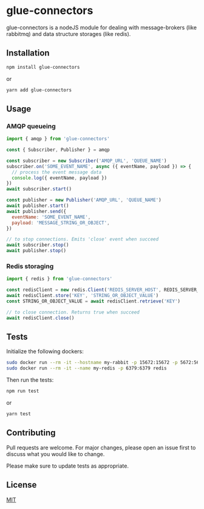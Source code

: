 # glue-connectors

glue-connectors is a nodeJS module for dealing with message-brokers (like rabbitmq) and data structure storages (like redis).

## Installation

```bash
npm install glue-connectors
```
or
```bash
yarn add glue-connectors
```

## Usage

### AMQP queueing
```js
import { amqp } from 'glue-connectors'

const { Subscriber, Publisher } = amqp

const subscriber = new Subscriber('AMQP_URL', 'QUEUE_NAME')
subscriber.on('SOME_EVENT_NAME', async ({ eventName, payload }) => {
  // process the event message data
  console.log({ eventName, payload })
})
await subscriber.start()

const publisher = new Publisher('AMQP_URL', 'QUEUE_NAME')
await publisher.start()
await publisher.send({
  eventName: 'SOME_EVENT_NAME',
  payload: 'MESSAGE_STRING_OR_OBJECT',
})

// to stop connections. Emits 'close' event when succeed
await subscriber.stop()
await publisher.stop()
```

### Redis storaging
```js
import { redis } from 'glue-connectors'

const redisClient = new redis.Client('REDIS_SERVER_HOST', REDIS_SERVER_PORT, [REDIS_SERVER_PASSWORD])
await redisClient.store('KEY', 'STRING_OR_OBJECT_VALUE')
const STRING_OR_OBJECT_VALUE = await redisClient.retrieve('KEY')

// to close connection. Returns true when succeed
await redisClient.close()
```

## Tests
Initialize the following dockers:
```bash
sudo docker run --rm -it --hostname my-rabbit -p 15672:15672 -p 5672:5672 rabbitmq:3-management
sudo docker run --rm -it --name my-redis -p 6379:6379 redis
```
Then run the tests:
```bash
npm run test
```
or
```bash
yarn test
```

## Contributing
Pull requests are welcome. For major changes, please open an issue first to discuss what you would like to change.

Please make sure to update tests as appropriate.

## License
[MIT](https://choosealicense.com/licenses/mit/)